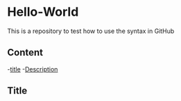 # Hello-World
This is a repository to test how to use the syntax in GitHub

## Content

-[title](#Title)
-[Description](#Descrption)

## Title

